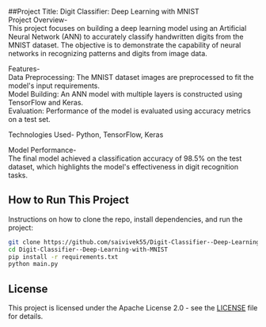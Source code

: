 ##Project Title: Digit Classifier: Deep Learning with MNIST                                                                            
Project Overview-                                                                     
This project focuses on building a deep learning model using an Artificial Neural Network (ANN) to accurately classify handwritten digits from the MNIST dataset. The objective is to demonstrate the capability of neural networks in recognizing patterns and digits from image data.
                                      
Features-                                                                                                                                                                                                          
Data Preprocessing: The MNIST dataset images are preprocessed to fit the model's input requirements.                                                                                                                     
Model Building: An ANN model with multiple layers is constructed using TensorFlow and Keras.                                                                                                                                                                                                                                         
Evaluation: Performance of the model is evaluated using accuracy metrics on a test set.                                                                                                     
                                             
Technologies Used- Python, TensorFlow, Keras                                                              
                                                                
Model Performance-                                                                                      
The final model achieved a classification accuracy of 98.5% on the test dataset, which highlights the model's effectiveness in digit recognition tasks.                                            

## How to Run This Project
Instructions on how to clone the repo, install dependencies, and run the project:
```bash
git clone https://github.com/saivivek55/Digit-Classifier--Deep-Learning-with-MNIST.git
cd Digit-Classifier--Deep-Learning-with-MNIST
pip install -r requirements.txt
python main.py
```

## License
This project is licensed under the Apache License 2.0 - see the [LICENSE](LICENSE) file for details.


